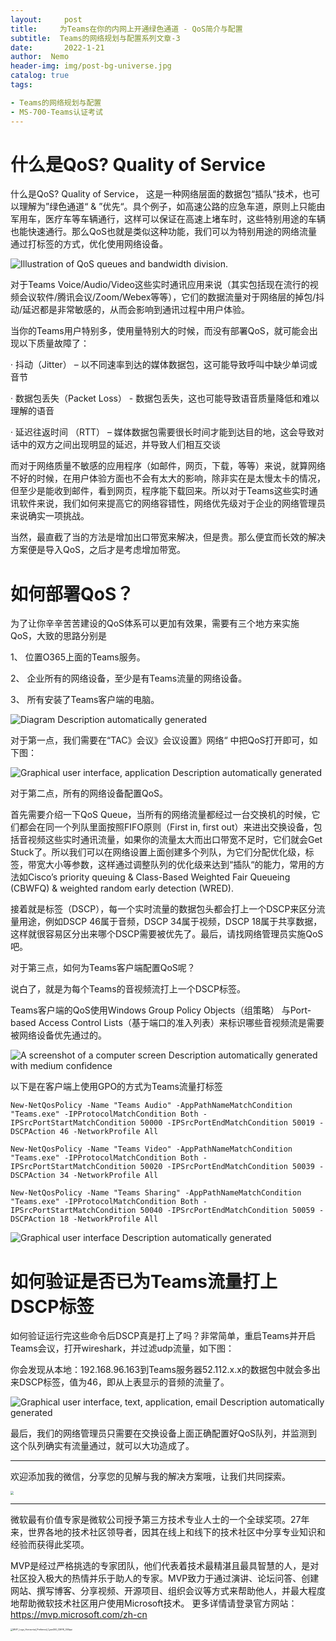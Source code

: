 ```yaml
---
layout:     post
title:     为Teams在你的内网上开通绿色通道 - QoS简介与配置
subtitle:  Teams的网络规划与配置系列文章-3
date:       2022-1-21
author:  Nemo
header-img: img/post-bg-universe.jpg
catalog: true
tags:

- Teams的网络规划与配置
- MS-700-Teams认证考试 
---
```


# 什么是QoS? Quality of Service

什么是QoS? Quality of Service， 这是一种网络层面的数据包“插队“技术，也可以理解为”绿色通道“ & ”优先“。具个例子，如高速公路的应急车道，原则上只能由军用车，医疗车等车辆通行，这样可以保证在高速上堵车时，这些特别用途的车辆也能快速通行。那么QoS也就是类似这种功能，我们可以为特别用途的网络流量通过打标签的方式，优化使用网络设备。

![Illustration of QoS queues and bandwidth division.](https://cdn.jsdelivr.net/gh/kristofftan/kristofftan.github.io/img/QOS/clip_image002.png)

对于Teams Voice/Audio/Video这些实时通讯应用来说（其实包括现在流行的视频会议软件/腾讯会议/Zoom/Webex等等），它们的数据流量对于网络层的掉包/抖动/延迟都是非常敏感的，从而会影响到通讯过程中用户体验。

 当你的Teams用户特别多，使用量特别大的时候，而没有部署QoS，就可能会出现以下质量故障了：

·    ‎抖动（Jitter） – 以不同速率到达的媒体数据包，这可能导致呼叫中缺少单词或音节‎

·    ‎数据包丢失（Packet Loss） - 数据包丢失，这也可能导致语音质量降低和难以理解的语音‎

·    ‎延迟往返时间 （RTT） – 媒体数据包需要很长时间才能到达目的地，这会导致对话中的双方之间出现明显的延迟，并导致人们相互交谈‎

而对于网络质量不敏感的应用程序（如邮件，网页，下载，等等）来说，就算网络不好的时候，在用户体验方面也不会有太大的影响，除非实在是太慢太卡的情况，但至少是能收到邮件，看到网页，程序能下载回来。所以对于Teams这些实时通讯软件来说，我们如何来提高它的网络容错性，网络优先级对于企业的网络管理员来说确实一项挑战。

当然，最直截了当的方法是增加出口带宽来解决，但是贵。那么便宜而长效的解决方案便是导入QoS，之后才是考虑增加带宽。

# 如何部署QoS？

为了让你辛辛苦苦建设的QoS体系可以更加有效果，需要有三个地方来实施QoS，大致的思路分别是

1、 位置O365上面的Teams服务。

2、 企业所有的网络设备，至少是有Teams流量的网络设备。

3、 所有安装了Teams客户端的电脑。

![Diagram  Description automatically generated](https://cdn.jsdelivr.net/gh/kristofftan/kristofftan.github.io/img/QOS/clip_image004.jpg)

对于第一点，我们需要在“TAC》会议》会议设置》网络“ 中把QoS打开即可，如下图：

![Graphical user interface, application  Description automatically generated](https://cdn.jsdelivr.net/gh/kristofftan/kristofftan.github.io/img/QOS/clip_image006.jpg)

 对于第二点，所有的网络设备配置QoS。

首先需要介绍一下QoS Queue，当所有的网络流量都经过一台交换机的时候，它们都会在同一个列队里面按照FIFO原则（First in, first out）来进出交换设备，包括音视频这些实时通讯流量，如果你的流量太大而出口带宽不足时，它们就会Get Stuck了。所以我们可以在网络设置上面创建多个列队，为它们分配优化级，标签，带宽大小等参数，这样通过调整队列的优化级来达到“插队“的能力，常用的方法如Cisco’s priority queuing & Class-Based Weighted Fair Queueing (CBWFQ) & weighted random early detection (WRED).

接着就是标签（DSCP），每一个实时流量的数据包头都会打上一个DSCP来区分流量用途，例如DSCP 46属于音频，DSCP 34属于视频，DSCP 18属于共享数据，这样就很容易区分出来哪个DSCP需要被优先了。最后，请找网络管理员实施QoS吧。

 对于第三点，如何为Teams客户端配置QoS呢？

说白了，就是为每个Teams的音视频流打上一个DSCP标签。

Teams客户端的QoS使用Windows Group Policy Objects（组策略） 与Port-based Access Control Lists（基于端口的准入列表）来标识哪些音视频流是需要被网络设备优先通过的。

![A screenshot of a computer screen  Description automatically generated with medium confidence](https://cdn.jsdelivr.net/gh/kristofftan/kristofftan.github.io/img/QOS/clip_image008.jpg)

以下是在客户端上使用GPO的方式为Teams流量打标签

`New-NetQosPolicy -Name "Teams Audio" -AppPathNameMatchCondition "Teams.exe" -IPProtocolMatchCondition Both -IPSrcPortStartMatchCondition 50000 -IPSrcPortEndMatchCondition 50019 -DSCPAction 46 -NetworkProfile All`

`New-NetQosPolicy -Name "Teams Video" -AppPathNameMatchCondition "Teams.exe" -IPProtocolMatchCondition Both -IPSrcPortStartMatchCondition 50020 -IPSrcPortEndMatchCondition 50039 -DSCPAction 34 -NetworkProfile All`

`New-NetQosPolicy -Name "Teams Sharing" -AppPathNameMatchCondition "Teams.exe" -IPProtocolMatchCondition Both -IPSrcPortStartMatchCondition 50040 -IPSrcPortEndMatchCondition 50059 -DSCPAction 18 -NetworkProfile All`

![Graphical user interface  Description automatically generated](https://cdn.jsdelivr.net/gh/kristofftan/kristofftan.github.io/img/QOS/clip_image010.jpg)

# 如何验证是否已为Teams流量打上DSCP标签

如何验证运行完这些命令后DSCP真是打上了吗？非常简单，重启Teams并开启Teams会议，打开wireshark，并过滤udp流量，如下图：

你会发现从本地：192.168.96.163到Teams服务器52.112.x.x的数据包中就会多出来DSCP标签，值为46，即从上表显示的音频的流量了。

![Graphical user interface, text, application, email  Description automatically generated](https://cdn.jsdelivr.net/gh/kristofftan/kristofftan.github.io/img/QOS/clip_image012.jpg)

最后，我们的网络管理员只需要在交换设备上面正确配置好QoS队列，并监测到这个队列确实有流量通过，就可以大功造成了。

------

欢迎添加我的微信，分享您的见解与我的解决方案哦，让我们共同探索。

<img src="https://cdn.jsdelivr.net/gh/tangx007/tangx007.github.io/img/nemo-qrcode.jpg" style="zoom: 33%;" />



------

微软最有价值专家是微软公司授予第三方技术专业人士的一个全球奖项。27年来，世界各地的技术社区领导者，因其在线上和线下的技术社区中分享专业知识和经验而获得此奖项。

MVP是经过严格挑选的专家团队，他们代表着技术最精湛且最具智慧的人，是对社区投入极大的热情并乐于助人的专家。MVP致力于通过演讲、论坛问答、创建网站、撰写博客、分享视频、开源项目、组织会议等方式来帮助他人，并最大程度地帮助微软技术社区用户使用Microsoft技术。
更多详情请登录官方网站：https://mvp.microsoft.com/zh-cn

<img src="https://cdn.jsdelivr.net/gh/kristofftan/kristofftan.github.io/img/MVP_Logo_Horizontal_Preferred_Cyan300_CMYK_300ppi.png" alt="MVP_Logo_Horizontal_Preferred_Cyan300_CMYK_300ppi" style="zoom: 25%;" />

